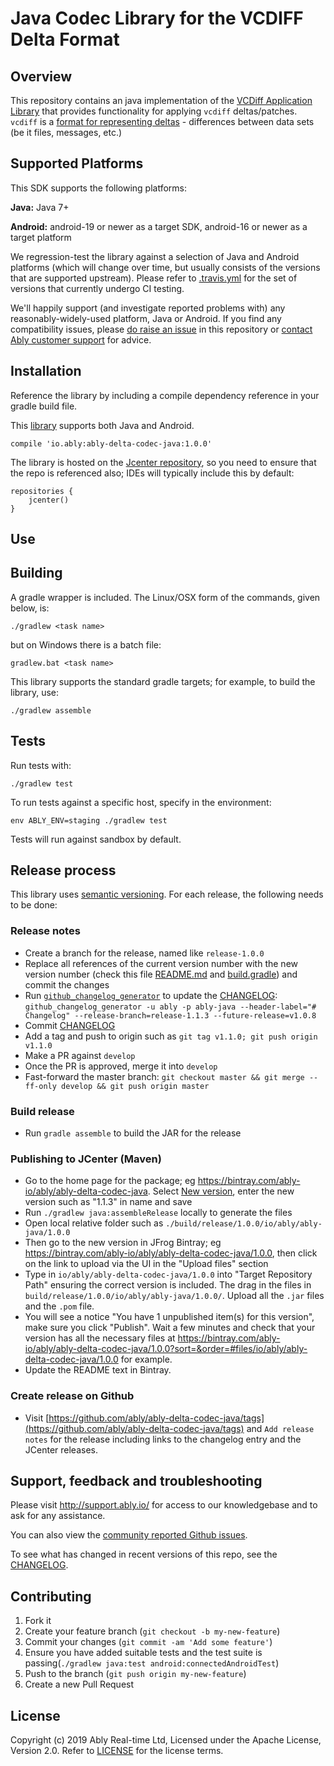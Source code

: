 # Java Codec Library for the VCDIFF Delta Format

## Overview

This repository contains an java implementation of the [VCDiff Application Library](https://github.com/ably/wiki/issues/380#issuecomment-533647591) that provides functionality for applying `vcdiff` deltas/patches. `vcdiff` is a [format for representing deltas](https://tools.ietf.org/html/rfc3284) - differences between data sets (be it files, messages, etc.) 


## Supported Platforms

This SDK supports the following platforms:

**Java:** Java 7+

**Android:** android-19 or newer as a target SDK, android-16 or newer as a target platform

We regression-test the library against a selection of Java and Android platforms (which will change over time, but usually consists of the versions that are supported upstream). Please refer to [.travis.yml](./.travis.yml) for the set of versions that currently undergo CI testing.

We'll happily support (and investigate reported problems with) any reasonably-widely-used platform, Java or Android.
If you find any compatibility issues, please [do raise an issue](https://github.com/ably/delta-codec-java/issues/new) in this repository or [contact Ably customer support](https://support.ably.io/) for advice.

## Installation ##

Reference the library by including a compile dependency reference in your gradle build file.

This [library](https://bintray.com/ably-io/ably/delta-codec-java/_latestVersion) supports both Java and Android.

```
compile 'io.ably:ably-delta-codec-java:1.0.0'
```

The library is hosted on the [Jcenter repository](https://bintray.com/ably-io/ably), so you need to ensure that the repo is referenced also; IDEs will typically include this by default:

```
repositories {
	jcenter()
}
```

## Use












## Building ##

A gradle wrapper is included. The Linux/OSX form of the commands, given below, is:

    ./gradlew <task name>

but on Windows there is a batch file:

    gradlew.bat <task name>

This library supports the standard gradle targets; for example, to build the library, use:

    ./gradlew assemble

## Tests

Run tests with:

    ./gradlew test

To run tests against a specific host, specify in the environment:

    env ABLY_ENV=staging ./gradlew test

Tests will run against sandbox by default.

## Release process

This library uses [semantic versioning](http://semver.org/). For each release, the following needs to be done:

### Release notes

* Create a branch for the release, named like `release-1.0.0`
* Replace all references of the current version number with the new version number (check this file [README.md](./README.md) and [build.gradle](./common.gradle)) and commit the changes
* Run [`github_changelog_generator`](https://github.com/skywinder/Github-Changelog-Generator) to update the [CHANGELOG](./CHANGELOG.md): `github_changelog_generator -u ably -p ably-java --header-label="# Changelog" --release-branch=release-1.1.3 --future-release=v1.0.8` 
* Commit [CHANGELOG](./CHANGELOG.md)
* Add a tag and push to origin such as `git tag v1.1.0; git push origin v1.1.0`
* Make a PR against `develop`
* Once the PR is approved, merge it into `develop`
* Fast-forward the master branch: `git checkout master && git merge --ff-only develop && git push origin master`

### Build release

* Run `gradle assemble` to build the JAR for the release

### Publishing to JCenter (Maven)

* Go to the home page for the package; eg https://bintray.com/ably-io/ably/ably-delta-codec-java. Select [New version](https://bintray.com/ably-io/ably/ably-delta-codec-java/new/version), enter the new version such as "1.1.3" in name and save
* Run `./gradlew java:assembleRelease` locally to generate the files
* Open local relative folder such as `./build/release/1.0.0/io/ably/ably-java/1.0.0`
* Then go to the new version in JFrog Bintray; eg https://bintray.com/ably-io/ably/ably-delta-codec-java/1.0.0, then click on the link to upload via the UI in the "Upload files" section
* Type in `io/ably/ably-delta-codec-java/1.0.0` into "Target Repository Path" ensuring the correct version is included. The drag in the files in `build/release/1.0.0/io/ably/ably-java/1.0.0/`. Upload all the `.jar` files and the `.pom` file.
* You will see a notice "You have 1 unpublished item(s) for this version", make sure you click "Publish". Wait a few minutes and check that your version has all the necessary files at https://bintray.com/ably-io/ably/ably-delta-codec-java/1.0.0?sort=&order=#files/io/ably/ably-delta-codec-java/1.0.0 for example.
* Update the README text in Bintray.

### Create release on Github

* Visit [https://github.com/ably/ably-delta-codec-java/tags](https://github.com/ably/ably-delta-codec-java/tags) and `Add release notes` for the release including links to the changelog entry and the JCenter releases.

## Support, feedback and troubleshooting

Please visit http://support.ably.io/ for access to our knowledgebase and to ask for any assistance.

You can also view the [community reported Github issues](https://github.com/ably/ably-delta-codec-java/issues).

To see what has changed in recent versions of this repo, see the [CHANGELOG](CHANGELOG.md).

## Contributing

1. Fork it
2. Create your feature branch (`git checkout -b my-new-feature`)
3. Commit your changes (`git commit -am 'Add some feature'`)
4. Ensure you have added suitable tests and the test suite is passing(`./gradlew java:test android:connectedAndroidTest`)
4. Push to the branch (`git push origin my-new-feature`)
5. Create a new Pull Request

## License

Copyright (c) 2019 Ably Real-time Ltd, Licensed under the Apache License, Version 2.0.  Refer to [LICENSE](LICENSE) for the license terms.
